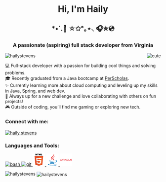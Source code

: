 <h1 align="center">Hi, I'm Haily </h1>
<h2 align="center"> *•`.🫧 ☆✩°｡⋆⸜ 🎧✮💿 </h2>
<h3 align="center">A passionate (aspiring) full stack developer from Virginia</h3>
<img align="right" alt="cute" src="https://static.myfigurecollection.net/upload/pictures/2023/09/12/3751290.gif">
<p align="left"> <img src="https://komarev.com/ghpvc/?username=hailystevens&label=Profile%20views&color=0e75b6&style=flat" alt="hailystevens" /> </p>

💻 Full-stack developer with a passion for building cool things and solving problems.  
🎓 Recently graduated from a Java bootcamp at [PerScholas](https://perscholas.org/).  
✨ Currently learning more about cloud computing and leveling up my skills in Java, Spring, and web dev.  
🚀 Always up for a new challenge and love collaborating with others on fun projects!  
🎮 Outside of coding, you’ll find me gaming or exploring new tech.  

<h3 align="left">Connect with me:</h3>
<p align="left">
<a href="https://www.linkedin.com/in/hailystevens/" target="blank"><img align="center" src="https://raw.githubusercontent.com/rahuldkjain/github-profile-readme-generator/master/src/images/icons/Social/linked-in-alt.svg" alt="haily stevens" height="30" width="40" /></a>
</p>

<h3 align="left">Languages and Tools:</h3>
<p align="left"> <a href="https://www.gnu.org/software/bash/" target="_blank" rel="noreferrer"> <img src="https://www.vectorlogo.zone/logos/gnu_bash/gnu_bash-icon.svg" alt="bash" width="40" height="40"/> </a> <a href="https://git-scm.com/" target="_blank" rel="noreferrer"> <img src="https://www.vectorlogo.zone/logos/git-scm/git-scm-icon.svg" alt="git" width="40" height="40"/> </a> <a href="https://www.w3.org/html/" target="_blank" rel="noreferrer"> <img src="https://raw.githubusercontent.com/devicons/devicon/master/icons/html5/html5-original-wordmark.svg" alt="html5" width="40" height="40"/> </a> <a href="https://www.java.com" target="_blank" rel="noreferrer"> <img src="https://raw.githubusercontent.com/devicons/devicon/master/icons/java/java-original.svg" alt="java" width="40" height="40"/> </a> <a href="https://www.oracle.com/" target="_blank" rel="noreferrer"> <img src="https://raw.githubusercontent.com/devicons/devicon/master/icons/oracle/oracle-original.svg" alt="oracle" width="40" height="40"/> </a> </p>

<p><img align="left" src="https://github-readme-stats.vercel.app/api/top-langs?username=hailystevens&show_icons=true&locale=en&layout=compact" alt="hailystevens" /></p>

<p>&nbsp;<img align="center" src="https://github-readme-stats.vercel.app/api?username=hailystevens&show_icons=true&locale=en" alt="hailystevens" /></p>
